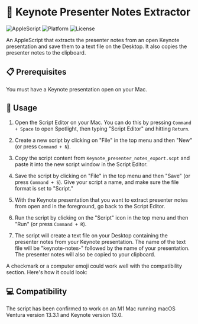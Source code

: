 # 📝 Keynote Presenter Notes Extractor

![AppleScript](https://img.shields.io/badge/Script-AppleScript-blue)
![Platform](https://img.shields.io/badge/Platform-macOS-brightgreen)
![License](https://img.shields.io/badge/License-MIT-green)

An AppleScript that extracts the presenter notes from an open Keynote presentation and save them to a text file on the Desktop. It also copies the presenter notes to the clipboard.

## 📋 Prerequisites

You must have a Keynote presentation open on your Mac.

## 🚀 Usage

1. Open the Script Editor on your Mac. You can do this by pressing `Command + Space` to open Spotlight, then typing "Script Editor" and hitting `Return`.

2. Create a new script by clicking on "File" in the top menu and then "New" (or press `Command + N`).

3. Copy the script content from `Keynote_presenter_notes_export.scpt` and paste it into the new script window in the Script Editor.

4. Save the script by clicking on "File" in the top menu and then "Save" (or press `Command + S`). Give your script a name, and make sure the file format is set to "Script."

5. With the Keynote presentation that you want to extract presenter notes from open and in the foreground, go back to the Script Editor.

6. Run the script by clicking on the "Script" icon in the top menu and then "Run" (or press `Command + R`).

7. The script will create a text file on your Desktop containing the presenter notes from your Keynote presentation. The name of the text file will be "keynote-notes-" followed by the name of your presentation. The presenter notes will also be copied to your clipboard.

A checkmark or a computer emoji could work well with the compatibility section. Here's how it could look:

## 💻 Compatibility

The script has been confirmed to work on an M1 Mac running macOS Ventura version 13.3.1 and Keynote version 13.0.
